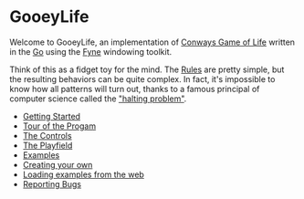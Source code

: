 # GooeyLife 

Welcome to GooeyLife, an implementation of [Conways Game of Life](https://en.wikipedia.org/wiki/Conway%27s_Game_of_Life) 
written in the [Go](https://go.dev/) using the [Fyne](https://fyne.io/) windowing toolkit.  

Think of this as a fidget toy for the mind.  The [Rules](https://en.wikipedia.org/wiki/Conway%27s_Game_of_Life#Rules) are 
pretty simple, but the resulting behaviors can be quite complex. In fact, it's impossible to know how all patterns will
turn out, thanks to a famous principal of computer science called the
["halting problem"](https://en.wikipedia.org/wiki/Halting_problem). 

* [Getting Started](Getting_Started.md)
* [Tour of the Progam](Tour.md)
* [The Controls](Controls.md)
* [The Playfield](Playfield.md)
* [Examples](Examples.md)
* [Creating your own](Creating.md)
* [Loading examples from the web](Loading.md)
* [Reporting Bugs](Bugs.md)
